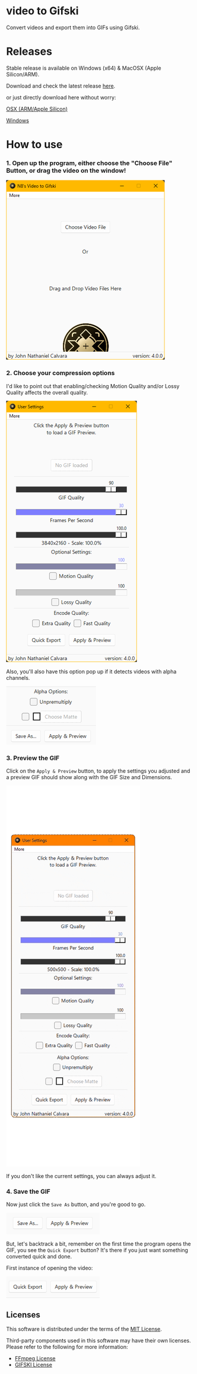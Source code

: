 # video to Gifski
Convert videos and export them into GIFs using Gifski.

# Releases
Stable release is available on Windows (x64) & MacOSX (Apple Silicon/ARM).

Download and check the latest release [here](https://github.com/n8ventures/video-to-gifski/releases/latest).

or just directly download here without worry:

[OSX (ARM/Apple Silicon)](https://github.com/n8ventures/video-to-gifski/releases/latest/download/MacOS.-.N8.Video.To.Gifski.dmg)

[Windows](https://github.com/n8ventures/video-to-gifski/releases/latest/download/N8.s.Video.To.Gifski.exe)

# How to use

### 1. Open up the program, either choose the "Choose File" Button, or drag the video on the window!

![Main Menu](docs/howto/1.png)

### 2. Choose your compression options
I'd like to point out that enabling/checking Motion Quality and/or Lossy Quality affects the overall quality.

![Settings Menu](docs/howto/2.png)

Also, you'll also have this option pop up if it detects videos with alpha channels.

![Preunmultiply Filter](docs/howto/2b.png)

### 3. Preview the GIF
Click on the `Apply & Preview` button, to apply the settings you adjusted and a preview GIF should show along with the GIF Size and Dimensions.

![Settings Menu with Preview](docs/howto/3.gif)

If you don't like the current settings, you can always adjust it.

### 4. Save the GIF
Now just click the `Save As` button, and you're good to go.

![Save As Button](docs/howto/4a.png)

But, let's backtrack a bit, remember on the first time the program opens the GIF, you see the `Quick Export` button? It's there if you just want something converted quick and done.

First instance of opening the video:

![Quick Export Button](docs/howto/4b.png)


## Licenses

This software is distributed under the terms of the [MIT License](LICENSE).

Third-party components used in this software may have their own licenses. 
Please refer to the following for more information:

- [FFmpeg License](https://ffmpeg.org/legal.html)
- [GIFSKI License](https://gif.ski/license.html)
